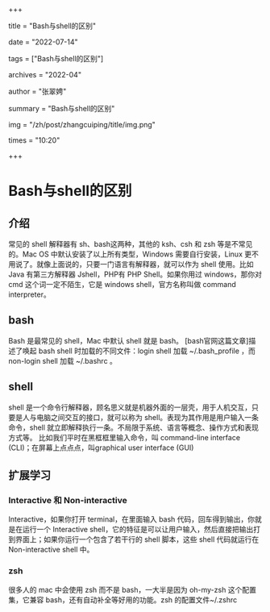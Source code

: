 +++

title = "Bash与shell的区别" 

date = "2022-07-14" 

tags = ["Bash与shell的区别"] 

archives = "2022-04" 

author = "张翠娉" 

summary = "Bash与shell的区别"

img = "/zh/post/zhangcuiping/title/img.png" 

times = "10:20"

+++

# Bash与shell的区别



## **介绍**

常见的 shell 解释器有 sh、bash这两种，其他的 ksh、csh 和 zsh 等是不常见的。Mac OS 中默认安装了以上所有类型，Windows 需要自行安装，Linux 更不用说了。就像上面说的，只要一门语言有解释器，就可以作为 shell 使用。比如Java 有第三方解释器 Jshell，PHP有 PHP Shell。如果你用过 windows，那你对 cmd 这个词一定不陌生，它是 windows shell，官方名称叫做 command interpreter。

## bash

Bash 是最常见的 shell，Mac 中默认 shell 就是 bash。
[bash官网这篇文章]描述了唤起 bash shell 时加载的不同文件：login shell 加载 \~/.bash_profile ，而non-login shell 加载 \~/.bashrc 。

## shell

shell 是一个命令行解释器，顾名思义就是机器外面的一层壳，用于人机交互，只要是人与电脑之间交互的接口，就可以称为 shell。表现为其作用是用户输入一条命令，shell 就立即解释执行一条。不局限于系统、语言等概念、操作方式和表现方式等。 比如我们平时在黑框框里输入命令，叫 command-line interface (CLI)；在屏幕上点点点，叫graphical user interface (GUI)

## 扩展学习

### Interactive 和 Non-interactive

Interactive，如果你打开 terminal，在里面输入 bash 代码，回车得到输出，你就是在运行一个 Interactive shell，它的特征是可以让用户输入，然后直接把输出打到界面上；如果你运行一个包含了若干行的 shell 脚本，这些 shell 代码就运行在Non-interactive shell 中。

### zsh

很多人的 mac 中会使用 zsh 而不是 bash，一大半是因为 oh-my-zsh 这个配置集，它兼容 bash，还有自动补全等好用的功能。zsh 的配置文件\~/.zshrc